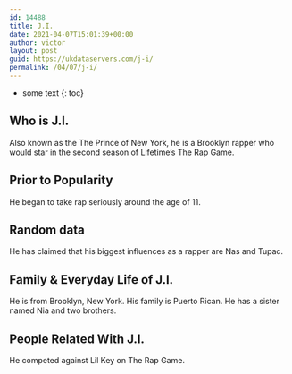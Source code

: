 ```yaml
---
id: 14488
title: J.I.
date: 2021-04-07T15:01:39+00:00
author: victor
layout: post
guid: https://ukdataservers.com/j-i/
permalink: /04/07/j-i/
---
```


* some text
{: toc}


## Who is J.I.



Also known as the The Prince of New York, he is a Brooklyn rapper who would star in the second season of Lifetime&#8217;s The Rap Game. 

                
                
                
## Prior to Popularity



He began to take rap seriously around the age of 11. 

                
                
                
## Random data



He has claimed that his biggest influences as a rapper are Nas and Tupac. 

                
                
                
## Family & Everyday Life of J.I.



He is from Brooklyn, New York. His family is Puerto Rican. He has a sister named Nia and two brothers. 

                
                
                
## People Related With J.I.



He competed against Lil Key on The Rap Game. 

                
              
            
          
          
          